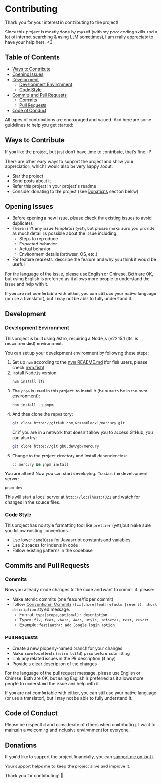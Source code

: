 # Contributing
Thank you for your interest in contributing to the project! 

Since this project is mostly done by myself (with my poor coding skills and a lot of internet searching & using LLM sometimes), I am really appreciate to have your help here. <3

## Table of Contents
- [Ways to Contribute](#ways-to-contribute)
- [Opening Issues](#opening-issues)
- [Development](#development)
    - [Development Environment](#development-environment)
    - [Code Style](#code-style)
- [Commits and Pull Requests](#commits-and-pull-requests)
    - [Commits](#commits)
    - [Pull Requests](#pull-requests)
- [Code of Conduct](#code-of-conduct)

All types of contributions are encouraged and valued. And here are some guidelines to help you get started:

## Ways to Contribute
If you like the project, but just don't have time to contribute, that's fine. :P

There are other easy ways to support the project and show your appreciation, which I would also be very happy about:
 - Star the project
 - Send posts about it
 - Refer this project in your project's readme
 - Consider donating to the project (see [Donations](#donations) section below)

## Opening Issues
- Before opening a new issue, please check the [existing issues](https://github.com/GrassBlock1/mercury/issues) to avoid duplicates
- There isn't any issue templates (yet), but please make sure you provide as much detail as possible about the issue including:
   - Steps to reproduce
   - Expected behavior
   - Actual behavior
   - Environment details (browser, OS, etc.)
- For feature requests, describe the feature and why you think it would be useful

For the language of the issue, please use English or Chinese. Both are OK, but using English is preferred as it allows more people to understand the issue and help with it.

If you are not comfortable with either, you can still use your native language (or use a translator), but I may not be able to fully understand it.

## Development
### Development Environment
This project is built using Astro, requiring a Node.js (v22.15.1 (lts) is recommended) environment.

You can set up your development environment by following these steps:
1. Set up `nvm` according to the [nvm README.md](https://github.com/nvm-sh/nvm) (for fish users, please check [nvm.fish](https://github.com/jorgebucaran/nvm.fish))
2. Install Node.js version:
   ```bash
   nvm install lts
   ```
3. The `pnpm` is used in this project, to install it (be sure to be in the nvm environment):
   ```bash
   npm install -g pnpm
   ```
4. And then clone the repository:
   ```bash
   git clone https://github.com/GrassBlock1/mercury.git
   ```
   Or if you are in a network that doesn't allow you to access GitHub, you can also try:
   ```bash
   git clone https://git.gb0.dev/gb/mercury
   ```
5. Change to the project directory and install dependencies:
   ```bash
   cd mercury && pnpm install
   ```

You are all set! Now you can start developing. To start the development server:
```bash
pnpm dev
```
This will start a local server at `http://localhost:4321` and watch for changes in the source files.
### Code Style
This project has no style formatting tool like `prettier` (yet),but make sure you follow existing conventions.

- Use lower `camelCase` for Javascript constants and variables.
- Use 2 spaces for indents in code
- Follow existing patterns in the codebase
## Commits and Pull Requests
### Commits
Now you already made changes to the code and want to commit it. please:

- Make atomic commits (one feature/fix per commit)
- Follow [Conventional Commits](https://www.conventionalcommits.org/en/v1.0.0/) `(fix|chore|feat|refactor|revert): short description` styled message. 
  - Format: `type(scope,optional): description`
  - Types: `fix, feat, chore, docs, style, refactor, test, revert`
  - Example: `feat(auth): add Google login option`

### Pull Requests
- Create a new properly-named branch for your changes
- Make sure local tests (`astro build`) pass before submitting
- Link any related issues in the PR description (if any)
- Provide a clear description of the changes

For the language of the pull request message, please use English or Chinese. Both are OK, but using English is preferred as it allows more people to understand the issue and help with it.

If you are not comfortable with either, you can still use your native language (or use a translator), but I may not be able to fully understand it.


## Code of Conduct
Please be respectful and considerate of others when contributing. I want to maintain a welcoming and inclusive environment for everyone.

## Donations
If you'd like to support the project financially, you can [support me on ko-fi](https://ko-fi.com/grassblock).

Your support helps me to keep the project alive and improve it.

Thank you for contributing! 💜
